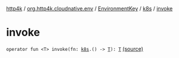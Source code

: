 [http4k](../../../index.md) / [org.http4k.cloudnative.env](../../index.md) / [EnvironmentKey](../index.md) / [k8s](index.md) / [invoke](./invoke.md)

# invoke

`operator fun <T> invoke(fn: `[`k8s`](index.md)`.() -> `[`T`](invoke.md#T)`): `[`T`](invoke.md#T) [(source)](https://github.com/http4k/http4k/blob/master/http4k-cloudnative/src/main/kotlin/org/http4k/cloudnative/env/Environment.kt#L101)